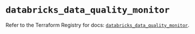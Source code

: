 # `databricks_data_quality_monitor`

Refer to the Terraform Registry for docs: [`databricks_data_quality_monitor`](https://registry.terraform.io/providers/databricks/databricks/1.96.0/docs/resources/data_quality_monitor).
